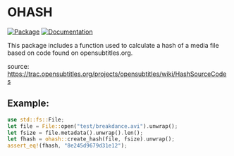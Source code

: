 # OHASH
[![Package][package-img]][package-url]
[![Documentation][documentation-img]][documentation-url] 

This package includes a function used to calculate a hash of a media file based on code found on opensubtitles.org.

source: https://trac.opensubtitles.org/projects/opensubtitles/wiki/HashSourceCodes

## Example:

```rust
use std::fs::File;
let file = File::open("test/breakdance.avi").unwrap();
let fsize = file.metadata().unwrap().len();
let fhash = ohash::create_hash(file, fsize).unwrap();
assert_eq!(fhash, "8e245d9679d31e12");
```

[documentation-img]: https://docs.rs/ohash/badge.svg
[documentation-url]: https://docs.rs/ohash
[package-img]: https://img.shields.io/crates/v/ohash.svg
[package-url]: https://crates.io/crates/ohash